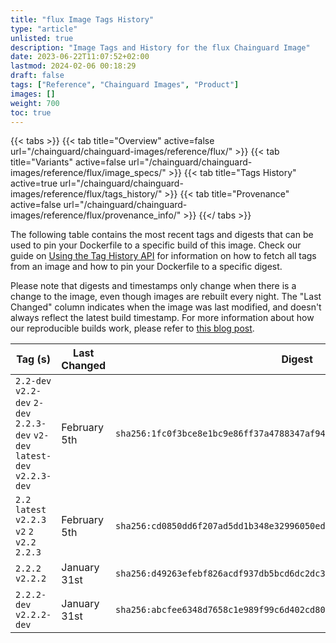 ```yaml
---
title: "flux Image Tags History"
type: "article"
unlisted: true
description: "Image Tags and History for the flux Chainguard Image"
date: 2023-06-22T11:07:52+02:00
lastmod: 2024-02-06 00:18:29
draft: false
tags: ["Reference", "Chainguard Images", "Product"]
images: []
weight: 700
toc: true
---
```


{{< tabs >}}
{{< tab title="Overview" active=false url="/chainguard/chainguard-images/reference/flux/" >}}
{{< tab title="Variants" active=false url="/chainguard/chainguard-images/reference/flux/image_specs/" >}}
{{< tab title="Tags History" active=true url="/chainguard/chainguard-images/reference/flux/tags_history/" >}}
{{< tab title="Provenance" active=false url="/chainguard/chainguard-images/reference/flux/provenance_info/" >}}
{{</ tabs >}}

The following table contains the most recent tags and digests that can be used to pin your Dockerfile to a specific build of this image. Check our guide on [Using the Tag History API](/chainguard/chainguard-images/using-the-tag-history-api/) for information on how to fetch all tags from an image and how to pin your Dockerfile to a specific digest.

Please note that digests and timestamps only change when there is a change to the image, even though images are rebuilt every night. The "Last Changed" column indicates when the image was last modified, and doesn't always reflect the latest build timestamp. For more information about how our reproducible builds work, please refer to [this blog post](https://www.chainguard.dev/unchained/reproducing-chainguards-reproducible-image-builds).

| Tag (s)                                                                      | Last Changed | Digest                                                                    |
|------------------------------------------------------------------------------|--------------|---------------------------------------------------------------------------|
|  `2.2-dev` `v2.2-dev` `2-dev` `2.2.3-dev` `v2-dev` `latest-dev` `v2.2.3-dev` | February 5th | `sha256:1fc0f3bce8e1bc9e86ff37a4788347af9408d4ecf7151cea3e91d4e49d6aa03d` |
|  `2.2` `latest` `v2.2.3` `v2` `2` `v2.2` `2.2.3`                             | February 5th | `sha256:cd0850dd6f207ad5dd1b348e32996050ed2ebae4922f6ad40e8cb1a1a0e91501` |
|  `2.2.2` `v2.2.2`                                                            | January 31st | `sha256:d49263efebf826acdf937db5bcd6dc2dc35a41aa7c7d882fb0451865a14ee479` |
|  `2.2.2-dev` `v2.2.2-dev`                                                    | January 31st | `sha256:abcfee6348d7658c1e989f99c6d402cd800b4b062b190a31da79b41628f28ec1` |

